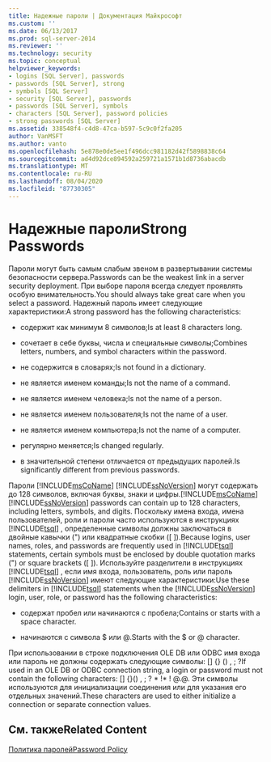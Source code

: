 ```yaml
---
title: Надежные пароли | Документация Майкрософт
ms.custom: ''
ms.date: 06/13/2017
ms.prod: sql-server-2014
ms.reviewer: ''
ms.technology: security
ms.topic: conceptual
helpviewer_keywords:
- logins [SQL Server], passwords
- passwords [SQL Server], strong
- symbols [SQL Server]
- security [SQL Server], passwords
- passwords [SQL Server], symbols
- characters [SQL Server], password policies
- strong passwords [SQL Server]
ms.assetid: 338548f4-c4d8-47ca-b597-5c9c0f2fa205
author: VanMSFT
ms.author: vanto
ms.openlocfilehash: 5e878e0de5ee1f496dcc981182d42f5898838c64
ms.sourcegitcommit: ad4d92dce894592a259721a1571b1d8736abacdb
ms.translationtype: MT
ms.contentlocale: ru-RU
ms.lasthandoff: 08/04/2020
ms.locfileid: "87730305"
---
```

# <a name="strong-passwords"></a><span data-ttu-id="51ee5-102">Надежные пароли</span><span class="sxs-lookup"><span data-stu-id="51ee5-102">Strong Passwords</span></span>
  <span data-ttu-id="51ee5-103">Пароли могут быть самым слабым звеном в развертывании системы безопасности сервера.</span><span class="sxs-lookup"><span data-stu-id="51ee5-103">Passwords can be the weakest link in a server security deployment.</span></span> <span data-ttu-id="51ee5-104">При выборе пароля всегда следует проявлять особую внимательность.</span><span class="sxs-lookup"><span data-stu-id="51ee5-104">You should always take great care when you select a password.</span></span> <span data-ttu-id="51ee5-105">Надежный пароль имеет следующие характеристики:</span><span class="sxs-lookup"><span data-stu-id="51ee5-105">A strong password has the following characteristics:</span></span>  
  
-   <span data-ttu-id="51ee5-106">содержит как минимум 8 символов;</span><span class="sxs-lookup"><span data-stu-id="51ee5-106">Is at least 8 characters long.</span></span>  
  
-   <span data-ttu-id="51ee5-107">сочетает в себе буквы, числа и специальные символы;</span><span class="sxs-lookup"><span data-stu-id="51ee5-107">Combines letters, numbers, and symbol characters within the password.</span></span>  
  
-   <span data-ttu-id="51ee5-108">не содержится в словарях;</span><span class="sxs-lookup"><span data-stu-id="51ee5-108">Is not found in a dictionary.</span></span>  
  
-   <span data-ttu-id="51ee5-109">не является именем команды;</span><span class="sxs-lookup"><span data-stu-id="51ee5-109">Is not the name of a command.</span></span>  
  
-   <span data-ttu-id="51ee5-110">не является именем человека;</span><span class="sxs-lookup"><span data-stu-id="51ee5-110">Is not the name of a person.</span></span>  
  
-   <span data-ttu-id="51ee5-111">не является именем пользователя;</span><span class="sxs-lookup"><span data-stu-id="51ee5-111">Is not the name of a user.</span></span>  
  
-   <span data-ttu-id="51ee5-112">не является именем компьютера;</span><span class="sxs-lookup"><span data-stu-id="51ee5-112">Is not the name of a computer.</span></span>  
  
-   <span data-ttu-id="51ee5-113">регулярно меняется;</span><span class="sxs-lookup"><span data-stu-id="51ee5-113">Is changed regularly.</span></span>  
  
-   <span data-ttu-id="51ee5-114">в значительной степени отличается от предыдущих паролей.</span><span class="sxs-lookup"><span data-stu-id="51ee5-114">Is significantly different from previous passwords.</span></span>  
  
 <span data-ttu-id="51ee5-115">Пароли [!INCLUDE[msCoName](../../includes/msconame-md.md)] [!INCLUDE[ssNoVersion](../../includes/ssnoversion-md.md)] могут содержать до 128 символов, включая буквы, знаки и цифры.</span><span class="sxs-lookup"><span data-stu-id="51ee5-115">[!INCLUDE[msCoName](../../includes/msconame-md.md)] [!INCLUDE[ssNoVersion](../../includes/ssnoversion-md.md)] passwords can contain up to 128 characters, including letters, symbols, and digits.</span></span> <span data-ttu-id="51ee5-116">Поскольку имена входа, имена пользователей, роли и пароли часто используются в инструкциях [!INCLUDE[tsql](../../includes/tsql-md.md)] , определенные символы должны заключаться в двойные кавычки (") или квадратные скобки ([ ]).</span><span class="sxs-lookup"><span data-stu-id="51ee5-116">Because logins, user names, roles, and passwords are frequently used in [!INCLUDE[tsql](../../includes/tsql-md.md)] statements, certain symbols must be enclosed by double quotation marks (") or square brackets ([ ]).</span></span> <span data-ttu-id="51ee5-117">Используйте разделители в инструкциях [!INCLUDE[tsql](../../includes/tsql-md.md)] , если имя входа, пользователь, роль или пароль [!INCLUDE[ssNoVersion](../../includes/ssnoversion-md.md)] имеют следующие характеристики:</span><span class="sxs-lookup"><span data-stu-id="51ee5-117">Use these delimiters in [!INCLUDE[tsql](../../includes/tsql-md.md)] statements when the [!INCLUDE[ssNoVersion](../../includes/ssnoversion-md.md)] login, user, role, or password has the following characteristics:</span></span>  
  
-   <span data-ttu-id="51ee5-118">содержат пробел или начинаются с пробела;</span><span class="sxs-lookup"><span data-stu-id="51ee5-118">Contains or starts with a space character.</span></span>  
  
-   <span data-ttu-id="51ee5-119">начинаются с символа $ или \@.</span><span class="sxs-lookup"><span data-stu-id="51ee5-119">Starts with the $ or \@ character.</span></span>  
  
 <span data-ttu-id="51ee5-120">При использовании в строке подключения OLE DB или ODBC имя входа или пароль не должны содержать следующие символы: [] {} () , ; ?</span><span class="sxs-lookup"><span data-stu-id="51ee5-120">If used in an OLE DB or ODBC connection string, a login or password must not contain the following characters: [] {}() , ; ?</span></span> <span data-ttu-id="51ee5-121">\* !</span><span class="sxs-lookup"><span data-stu-id="51ee5-121">\* !</span></span> <span data-ttu-id="51ee5-122">\@.</span><span class="sxs-lookup"><span data-stu-id="51ee5-122">\@.</span></span> <span data-ttu-id="51ee5-123">Эти символы используются для инициализации соединения или для указания его отдельных значений.</span><span class="sxs-lookup"><span data-stu-id="51ee5-123">These characters are used to either initialize a connection or separate connection values.</span></span>  
  
## <a name="related-content"></a><span data-ttu-id="51ee5-124">См. также</span><span class="sxs-lookup"><span data-stu-id="51ee5-124">Related Content</span></span>  
 [<span data-ttu-id="51ee5-125">Политика паролей</span><span class="sxs-lookup"><span data-stu-id="51ee5-125">Password Policy</span></span>](password-policy.md)  
  
  
